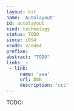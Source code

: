 ```yaml
---
layout: kit
name: 'Autolayout'
id: autolayout
kind: technology
status: TODO
since: iOS4
xcode: xcode4
prefixe:
abstract: "TODO"
links__:
 - link:
     name: 'aaa'
     url: bbb
     description: 'ccc'
---
```


TODO:
